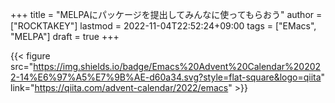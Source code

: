 +++
title = "MELPAにパッケージを提出してみんなに使ってもらおう"
author = ["ROCKTAKEY"]
lastmod = 2022-11-04T22:52:24+09:00
tags = ["EMacs", "MELPA"]
draft = true
+++

{{< figure src="https://img.shields.io/badge/Emacs%20Advent%20Calendar%202022-14%E6%97%A5%E7%9B%AE-d60a34.svg?style=flat-square&logo=qiita" link="https://qiita.com/advent-calendar/2022/emacs" >}}
